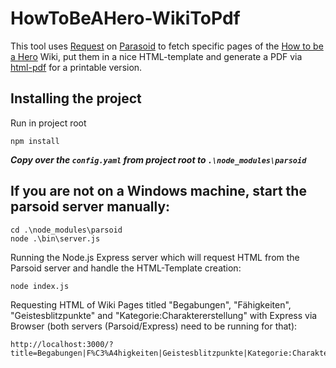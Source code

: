 # HowToBeAHero-WikiToPdf

This tool uses [Request](https://github.com/request/request) on [Parasoid](https://www.mediawiki.org/wiki/Parsoid) to fetch specific pages of the [How to be a Hero](https://howtobeahero.de/index.php?title=Hauptseite) Wiki, put them in a nice HTML-template and generate a PDF via [html-pdf](https://www.npmjs.com/package/html-pdf) for a printable version.

## Installing the project ##

Run in project root
```
npm install
```

___Copy over the `config.yaml` from project root to `.\node_modules\parsoid`___

## If you are not on a Windows machine, start the parsoid server manually: ##
```
cd .\node_modules\parsoid
node .\bin\server.js
```

Running the Node.js Express server which will request HTML from the Parsoid server and handle the HTML-Template creation:
```
node index.js
```

Requesting HTML of Wiki Pages titled "Begabungen", "Fähigkeiten", "Geistesblitzpunkte" and "Kategorie:Charaktererstellung" with Express via Browser (both servers (Parsoid/Express) need to be running for that):
```
http://localhost:3000/?title=Begabungen|F%C3%A4higkeiten|Geistesblitzpunkte|Kategorie:Charaktererstellung
```


